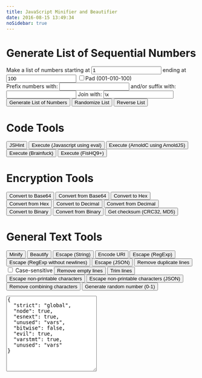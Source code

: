 ```yaml
---
title: JavaScript Minifier and Beautifier
date: 2016-08-15 13:49:34
noSidebar: true
---
```


<script src="/libraries/lib/codemirror.js"></script>

<link rel="stylesheet" href="/libraries/lib/codemirror.css">

<script src="/libraries/mode/css/css.js"></script>

<script src="/libraries/uglify.js"></script>

<script src="/libraries/jshint.js"></script>

<script src="/libraries/beautify.js"></script>

<script src="/libraries/text-mechanic.js"></script>

<script src="/libraries/non-printable-chars-regex.js"></script>

<script src="/libraries/arnoldjs.js"></script>

<script src="/libraries/brainfuck.js"></script>

<script src="/libraries/hq9plus.js"></script>

<script src="/libraries/checksum1.js"></script>

<script src="/libraries/crc32.js"></script>

<script src="/libraries/md5.js"></script>

<script src="/libraries/common.js"></script>

<script type="text/javascript">
window.onload = function() {
  'use strict';

  function removeDuplicateLines(text) {
    text = text.replace(/\r/g, '');

    const inputArr = text.split('\n');
    const len = inputArr.length;
    const outputArray = [];

    let n = 0;
    let processedLines = 0;

    const hash = {};
    let xkey = '';
    let hkey = '';

    const caseSensitive = document.getElementById('chk-case-sensitive').checked;
    //tff
    if (caseSensitive) {
      for (let x = 0; x < len; x++) {
        xkey = inputArr[x];
        hkey = ' ' + xkey;
        if (!hash[hkey] || xkey === '') {
          hash[hkey] = x + 1;
          outputArray[n] = xkey;
          n++;
        } else { 
          processedLines++;
        }
      }
    } else {
      for (let x = 0; x < len; x++) {
        xkey = inputArr[x];
        hkey = ' ' + xkey.toUpperCase();
        if (!hash[hkey] || xkey === '') {
          hash[hkey] = x + 1;
          outputArray[n] = xkey;
          n++;
        } else { 
          processedLines++;
        }
      }
    }
    const lines = processedLines === 1 ? 'line' : 'lines';
    
    return [outputArray.join('\n'), processedLines + ' ' + lines + ' removed.'];
  }

  function removeEmptyLines(str) {
    const input = str.replace(/\r/g, '').split('\n');
    const out = [];
    const length = input.length;

    for (let i = 0; i < length; i++) {
      if (input[i].trim() !== '') {
        out.push(input[i]);
      }
    }

    return out.join('\n');
  }

  function trimLines(str) {
    const input = str.replace(/\r/g, '').split('\n');
    const out = [];
    const length = input.length;

    for (let i = 0; i < length; i++) {
      out.push(input[i].trim());
    }

    return out.join('\n');
  }

  function re_escape_n(str) {
    return str.replace(/[-\/\\^$*+?.()|[\]{}]/g, '\\$&');
  }
  function re_escape(str) {
    return str.replace(/[-\/\\^$*+?.()|[\]{}]/g, '\\$&').replace(/\n/g, '\\n');
  }

  function descape(string) {
    /*
    From joliss/js-string-escape under MIT:

    The MIT License (MIT)

    Copyright (c) 2013 Jo Liss

    Permission is hereby granted, free of charge, to any person obtaining a copy
    of this software and associated documentation files (the "Software"), to deal
    in the Software without restriction, including without limitation the rights
    to use, copy, modify, merge, publish, distribute, sublicense, and/or sell
    copies of the Software, and to permit persons to whom the Software is
    furnished to do so, subject to the following conditions:

    The above copyright notice and this permission notice shall be included in
    all copies or substantial portions of the Software.

    THE SOFTWARE IS PROVIDED "AS IS", WITHOUT WARRANTY OF ANY KIND, EXPRESS OR
    IMPLIED, INCLUDING BUT NOT LIMITED TO THE WARRANTIES OF MERCHANTABILITY,
    FITNESS FOR A PARTICULAR PURPOSE AND NONINFRINGEMENT. IN NO EVENT SHALL THE
    AUTHORS OR COPYRIGHT HOLDERS BE LIABLE FOR ANY CLAIM, DAMAGES OR OTHER
    LIABILITY, WHETHER IN AN ACTION OF CONTRACT, TORT OR OTHERWISE, ARISING FROM,
    OUT OF OR IN CONNECTION WITH THE SOFTWARE OR THE USE OR OTHER DEALINGS IN
    THE SOFTWARE.

     */
    return ('' + string).replace(/["'\\\n\r\u2028\u2029]/g, function (character) {
      // Escape all characters not included in SingleStringCharacters and
      // DoubleStringCharacters on
      // http://www.ecma-international.org/ecma-262/5.1/#sec-7.8.4
      switch (character) {
        case '"':
        case "'":
        case '\\':
          return '\\' + character;
        // Four possible LineTerminator characters need to be escaped:
        case '\n':
          return '\\n';
        case '\r':
          return '\\r';
        case '\u2028':
          return '\\u2028';
        case '\u2029':
          return '\\u2029';
      }
    });
  }

  function jsonEscape(str) {
    return str.replace(/\"/g, '\\"').replace(/\r?\n/g, '\\n');
  }

  function minify(__str) {

    var options = UglifyJS.defaults({}, {
        spidermonkey     : false,
        outSourceMap     : null,
        sourceRoot       : null,
        inSourceMap      : null,
        sourceMapUrl     : null,
        fromString       : false,
        warnings         : false,
        mangle           : {},
        mangleProperties : false,
        nameCache        : null,
        output           : null,
        compress         : {},
        parse            : {}
    });
    UglifyJS.base54.reset();

    // 1. parse
    var toplevel = null,
        sourcesContent = {};

    if (options.spidermonkey) {
        toplevel = UglifyJS.AST_Node.from_mozilla_ast(files);
    } else {
      toplevel = UglifyJS.parse(__str, {
        filename: 'inlinefile.js',
        toplevel: toplevel,
        bare_returns: options.parse ? options.parse.bare_returns : undefined
      });
    }

    if (options.wrap) {
      toplevel = toplevel.wrap_commonjs(options.wrap, options.exportAll);
    }

    // 2. compress
    if (options.compress) {
        var compress = { warnings: options.warnings };
        UglifyJS.merge(compress, options.compress);
        toplevel.figure_out_scope();
        var sq = UglifyJS.Compressor(compress);
        toplevel = sq.compress(toplevel);
    }

    // 3. mangle properties
    if (options.mangleProperties || options.nameCache) {
        options.mangleProperties.cache = UglifyJS.readNameCache(options.nameCache, "props");
        toplevel = UglifyJS.mangle_properties(toplevel, options.mangleProperties);
        UglifyJS.writeNameCache(options.nameCache, "props", options.mangleProperties.cache);
    }

    // 4. mangle
    if (options.mangle) {
        toplevel.figure_out_scope(options.mangle);
        toplevel.compute_char_frequency(options.mangle);
        toplevel.mangle_names(options.mangle);
    }

    // 5. output
    var inMap = options.inSourceMap;
    var output = {};
    //if (typeof options.inSourceMap == "string") {
    //    inMap = JSON.parse(fs.readFileSync(options.inSourceMap, "utf8"));
    //}
    if (options.outSourceMap) {
        output.source_map = UglifyJS.SourceMap({
            file: options.outSourceMap,
            orig: inMap,
            root: options.sourceRoot
        });
        if (options.sourceMapIncludeSources) {
            for (var file in sourcesContent) {
                if (sourcesContent.hasOwnProperty(file)) {
                    output.source_map.get().setSourceContent(file, sourcesContent[file]);
                }
            }
        }

    }
    if (options.output) {
        UglifyJS.merge(output, options.output);
    }
    var stream = UglifyJS.OutputStream(output);
    toplevel.print(stream);

    var mappingUrlPrefix = "\n//# sourceMappingURL=";
    if (options.outSourceMap && typeof options.outSourceMap === "string" && options.sourceMapUrl !== false) {
        stream += mappingUrlPrefix + (typeof options.sourceMapUrl === "string" ? options.sourceMapUrl : options.outSourceMap);
    }

    var source_map = output.source_map;
    if (source_map) {
        source_map = source_map + "";
    }

    //return {
    //    code : stream + "",
    //    map  : source_map
    //};

    return stream + "";

  }

  function beautify(text) {
    return js_beautify(text, {
      'indent_size' : 2,
      'indent_char' : ' '
    });
  }

  window.myCodeMirror = CodeMirror(document.getElementById('textfield'), {
    value: "// Minifier powered by UglifyJS2\nvar a = 0; var b = 'abc';\n\n/** UglifyJS is released under the BSD license:\n\nCopyright 2012-2013 (c) Mihai Bazon <mihai.bazon@gmail.com>\n\nRedistribution and use in source and binary forms, with or without\nmodification, are permitted provided that the following conditions\nare met:\n\n    * Redistributions of source code must retain the above\n      copyright notice, this list of conditions and the following\n      disclaimer.\n\n    * Redistributions in binary form must reproduce the above\n      copyright notice, this list of conditions and the following\n      disclaimer in the documentation and/or other materials\n      provided with the distribution.\n\nTHIS SOFTWARE IS PROVIDED BY THE COPYRIGHT HOLDER “AS IS” AND ANY\nEXPRESS OR IMPLIED WARRANTIES, INCLUDING, BUT NOT LIMITED TO, THE\nIMPLIED WARRANTIES OF MERCHANTABILITY AND FITNESS FOR A PARTICULAR\nPURPOSE ARE DISCLAIMED. IN NO EVENT SHALL THE COPYRIGHT HOLDER BE\nLIABLE FOR ANY DIRECT, INDIRECT, INCIDENTAL, SPECIAL, EXEMPLARY,\nOR CONSEQUENTIAL DAMAGES (INCLUDING, BUT NOT LIMITED TO,\nPROCUREMENT OF SUBSTITUTE GOODS OR SERVICES; LOSS OF USE, DATA, OR\nPROFITS; OR BUSINESS INTERRUPTION) HOWEVER CAUSED AND ON ANY\nTHEORY OF LIABILITY, WHETHER IN CONTRACT, STRICT LIABILITY, OR\nTORT (INCLUDING NEGLIGENCE OR OTHERWISE) ARISING IN ANY WAY OUT OF\nTHE USE OF THIS SOFTWARE, EVEN IF ADVISED OF THE POSSIBILITY OF\nSUCH DAMAGE. */",
    mode:  "css",
    lineWrapping: true,
    lineNumbers: true
  });

  function escapeNonPrintable(str) {
    // window.MATCH_NON_PRINTABLE_CHARS is from libraries/non-printable-chars-regex.js
// THE THEORY: (but not actually how it seems to work)
//    return str.replace(window.MATCH_NON_PRINTABLE_CHARS, function(match) {
//      var codePoint = match.codePointAt(0);
//      var codeVal = codePoint.toString(16);
//      if (codePoint < 256) {
//        return '\\x' + ("00" + codeVal).slice(-2); // not in JSON
//      } else if (codePoint < 65536) {
//        return '\\u' + ("0000" + codeVal).slice(-4); // basically the standard
//      } else {
//        return '\\u{' + codeVal + '}' // new in ES6
//      }
//    });
    return str.replace(window.MATCH_NON_PRINTABLE_CHARS, function(match) {
      var codePoint = match.codePointAt(0);
      var codeVal = codePoint.toString(16);
      if (codePoint < 256) {
        return '\\x' + ("00" + codeVal).slice(-2); // not in JSON
      } else {
        return '\\u' + ("0000" + codeVal).slice(-4); // basically the standard
      }
    });
  }

  function escapeNonPrintableJSON(str) {
    return str.replace(window.MATCH_NON_PRINTABLE_CHARS, function(match) {
      var codePoint = match.codePointAt(0);
      var codeVal = codePoint.toString(16);
      return '\\u' + ("0000" + codeVal).slice(-4); // basically the standard
    });
  }

  function unZalgo(str) {
    return str.replace(/[\u0300–\u036F\u1AB0–\u1AFF\u1DC0–\u1DFF\u20D0–\u20FF\uFE20–\uFE2F\u0483-\u0486\u05C7\u0610-\u061A\u0656-\u065F\u0670\u06D6-\u06ED\u0711\u0730-\u073F\u0743-\u074A\u0F18-\u0F19\u0F35\u0F37\u0F72-\u0F73\u0F7A-\u0F81\u0F84\u0e00-\u0eff\uFC5E-\uFC62]/g, '');
  }

  function fromBinary(str) {
    str = str.replace(/\s*/g, ''); // remove whitespace
    str = str.match(/.{1,7}/g); // split 8 chars
    var outstr = [];
    for (var i = 0; i < str.length; i++) {
      outstr.push(parseInt(str[i], 2));
    }
    return outstr.join('');
  }

  function toBinary(str) {
    var outstr = [];
    for (var i = 0; i < str.length; i++) {
      outstr.push(str[i].charCodeAt(i).toString(2));
    }
    return outstr.join(' ');
  }

  function toHex(str) {
    var outstr = [];
    for (var i = 0; i < str.length; i++) {
      outstr.push((str[i].charCodeAt(i) % 256).toString(16)); // % 256 gets only the lower byte
    }
    return outstr.join(' ');
  }

  function fromHex(str) {
    str = str.replace(/\s*/g, ''); // remove whitespace
    str = str.match(/../g); // split 2 chars
    var outstr = [];
    for (var i = 0; i < str.length; i++) {
      outstr.push(String.fromCharCode(parseInt(str[i], 16)));
    }
    return outstr.join('');
  }

  function toDec(str) {
    var outstr = [];
    for (var i = 0; i < str.length; i++) {
      outstr.push((str[i].charCodeAt(i) % 256).toString()); // % 256 gets only the lower byte
    }
    return outstr.join(' ');
  }

  function fromDec(str) {
    str = str.split(' '); // split by space
    var outstr = [];
    for (var i = 0; i < str.length; i++) {
      outstr.push(String.fromCharCode(parseInt(str[i])));
    }
    return outstr.join('');
  }

  function doChecksum(str) {
    var achk = checksum(str);
    var bchk = crc32(str);
    var cchk = MD5(str);
    outputText('Checksum: ' + achk + '\nCRC32: ' + bchk + '\nMD5: ' + cchk);
    return str;
  }

  // Minify
  document.getElementById('do-min').onclick = makeFunc(minify, 'Could not minify: ');
  // Beautify
  document.getElementById('do-bt').onclick = makeFunc(beautify, 'Could not beautify: ');
  // Escape
  document.getElementById('do-esc').onclick = makeFunc(descape, 'Could not escape: ');
  // Encode URI
  document.getElementById('do-enc').onclick = makeFunc(encodeURI, 'Could not encode: ');
  // Escape RegExp
  document.getElementById('do-resc').onclick = makeFunc(re_escape, 'Could not encode: ');
  // Escape RegExp (no newlines)
  document.getElementById('do-resc2').onclick = makeFunc(re_escape_n, 'Could not encode: ');
  // Escape JSON
  document.getElementById('do-jesc').onclick = makeFunc(jsonEscape, 'Could not encode: ');
  // Remove duplicate lines
  document.getElementById('do-dupl').onclick = makeFunc(function(text) {
    var out = removeDuplicateLines(text);

    outputText(out[1]);

    return out[0];
  }, 'Could not remove duplicate lines: ');
  // Remove empty lines
  document.getElementById('do-reme').onclick = makeFunc(removeEmptyLines, 'Could not remove empty lines: ');
  // Trim lines
  document.getElementById('do-trim').onclick = makeFunc(trimLines, 'Could not trim lines: ');
  // Escape non-printable characters
  document.getElementById('do-reprint').onclick = makeFunc(escapeNonPrintable, 'Could not escape non-printable characters: ');
  // Escape non-printable characters (JSON)
  document.getElementById('do-prijson').onclick = makeFunc(escapeNonPrintableJSON, 'Could not escape non-printable characters: ');
  // Remove combining characters
  document.getElementById('do-zalgo').onclick = makeFunc(unZalgo, 'Could not remove combining characters: ');


  // list tools:
  document.getElementById('list-generate').onclick = makeFunc(generateNumberList, 'Could not generate list of numbers: ');
  document.getElementById('list-randomize').onclick = makeFunc(randomizeList, 'Could not randomize list of numbers: ');
  document.getElementById('list-reverse').onclick = makeFunc(reverseList, 'Could not reverse list of numbers: ');

  // linters:
  // jshint
  document.getElementById('do-jshint').onclick = makeFunc(function(text) {
    var options = JSON.parse(document.getElementById('jshint-rules').textContent);
    JSHINT(text, options);
    var errors = JSHINT.data().errors;
    //if (errors.length === 0) return text;
    var errText = [];
    for (var i = errors.length - 1; i >= 0; i--) {
      errText.push(errors[i].id + ' ' + errors[i].code + ', ' + errors[i].line + ':' + errors[i].character + ' - ' + errors[i].raw);
    }

    outputText(errText.join('<br>'));

    return text;
  }, 'Could not run JSHint: ');
  // code eval
  document.getElementById('do-eval').onclick = makeFunc(function(text) {
    var evaled = eval(text);

    if (evaled !== undefined)
      outputText(evaled);

    return text;
  }, 'Could not execute code lines: ');
  // arnoldjs code eval
  document.getElementById('do-arnold').onclick = makeFunc(function(text) {
    var evaled = eval(transpileArnold(text));

    if (evaled !== undefined)
      outputText(evaled);

    return text;
  }, 'Could not execute code lines: ');
  // brainfuck code eval
  document.getElementById('do-bfuk').onclick = makeFunc(function(text) {
    var evaled = runBrainfuck(text);

    if (evaled !== undefined)
      outputText(evaled);

    return text;
  }, 'Could not execute code lines: ');
  // fishq9+ code eval
  document.getElementById('do-fishq9').onclick = makeFunc(function(text) {
    var lintOutput = document.querySelector('#lint-output');
    makeVisible(lintOutput);
      lintOutput.innerHTML = "(Executing script, no result yet)";

    fishq9plus(function(str) {
      lintOutput.innerHTML = lintOutput.innerHTML + '\n' + str;
    }, text);

    return text;
  }, 'Could not execute code lines: ');

  document.getElementById('do-264').onclick =  makeFunc(btoa, 'Could not convert to Base64: ');
  document.getElementById('do-f64').onclick =  makeFunc(atob, 'Could not convert from Base64: ');
  document.getElementById('do-2hex').onclick = makeFunc(toHex, 'Could not convert to Hex: ');
  document.getElementById('do-fhex').onclick = makeFunc(fromHex, 'Could not convert from Hex: ');
  document.getElementById('do-2dec').onclick = makeFunc(toDec, 'Could not convert to Decimal: ');
  document.getElementById('do-fdec').onclick = makeFunc(fromDec, 'Could not convert from Decimal: ');
  document.getElementById('do-2bi').onclick =  makeFunc(toBinary, 'Could not convert to Binary: ');
  document.getElementById('do-fbi').onclick =  makeFunc(fromBinary, 'Could not convert from Binary: ');
  document.getElementById('do-checksm').onclick =  makeFunc(doChecksum, 'Could not calculate checksum: ');
  document.getElementById('do-rand').onclick =  makeFunc(function() {
    return Math.random().toString();
  }, 'Could not generate random number: ');
};

//Finds y value of given object
function hFindPos(obj) {
  var curtop = 0;
  if (obj.offsetParent) {
    do {
        curtop += obj.offsetTop;
    } while (obj = obj.offsetParent);
  }
  return curtop;
}

document.body.addEventListener("load", function() {
  var elem = document.getElementById('txt-header');
  if (elem.scrollIntoView) elem.scrollIntoView();
  else window.scroll(0, hFindPos(elem));
}, true);
</script>

<style type="text/css">
.CodeMirror { /* not at all stolen from http://jsbeautifier.org/ */
    border: 1px solid #ccc;
    height: 450px;
    font-size: 90%;
    margin-bottom: 6px;
    background: white;
}
</style>


<h1 class="hansen-header">Generate List of Sequential Numbers</h1>

<div class="hansen-blok">
  Make a list of numbers starting at
  <input class="hansen-input" id="low_num" maxlength="7" value="1" type="text">
  ending at
  <input class="hansen-input" id="high_num" maxlength="7" value="100" type="text">
  <input id="pad_num" type="checkbox">Pad (001-010-100)
</div>

<div class="hansen-blok">
  Prefix numbers with:
  <input class="hansen-input" id="prefix" value="" type="text">
  and/or suffix with:
  <input class="hansen-input" id="suffix" value="" type="text">
  Join with: <input id="delimiter" value="\x" class="hansen-input" type="text">
</div>

<div class="hansen-blok">
  <button class="submit hansen-wrap" id="list-generate">Generate List of Numbers</button>
  <button class="submit hansen-wrap" id="list-randomize">Randomize List</button>
  <button class="submit hansen-wrap" id="list-reverse">Reverse List</button>
</div>

<h1 class="hansen-header">Code Tools</h1>

<button class="submit hansen-wrap" id="do-jshint">JSHint</button> <button class="submit hansen-wrap" id="do-eval">Execute (Javascript using eval)</button> <button class="submit hansen-wrap" id="do-arnold">Execute (ArnoldC using ArnoldJS)</button> <button class="submit hansen-wrap" id="do-bfuk">Execute (Brainfuck)</button> <button class="submit hansen-wrap" id="do-fishq9">Execute (FisHQ9+)</button>

<h1 class="hansen-header">Encryption Tools</h1>

<button class="submit hansen-wrap" id="do-264">Convert to Base64</button> <button class="submit hansen-wrap" id="do-f64">Convert from Base64</button>
<button class="submit hansen-wrap" id="do-2hex">Convert to Hex</button> <button class="submit hansen-wrap" id="do-fhex">Convert from Hex</button>
<button class="submit hansen-wrap" id="do-2dec">Convert to Decimal</button> <button class="submit hansen-wrap" id="do-fdec">Convert from Decimal</button>
<button class="submit hansen-wrap" id="do-2bi">Convert to Binary</button> <button class="submit hansen-wrap" id="do-fbi">Convert from Binary</button>
<button class="submit hansen-wrap" id="do-checksm">Get checksum (CRC32, MD5)</button>

<h1 class="hansen-header" id="txt-header">General Text Tools</h1>

<button class="submit hansen-wrap" id="do-min">Minify</button> <button class="submit hansen-wrap" id="do-bt">Beautify</button> <button class="submit hansen-wrap" id="do-esc">Escape (String)</button> <button class="submit hansen-wrap" id="do-enc">Encode URI</button> <button class="submit hansen-wrap" id="do-resc">Escape (RegExp)</button> <button class="submit hansen-wrap" id="do-resc2">Escape (RegExp without newlines)</button> <button class="submit hansen-wrap" id="do-jesc">Escape (JSON)</button> <button class="submit hansen-wrap" id="do-dupl">Remove duplicate lines</button> <input id="chk-case-sensitive" type="checkbox"> Case-sensitive <button class="submit hansen-wrap" id="do-reme">Remove empty lines</button> <button class="submit hansen-wrap" id="do-trim">Trim lines</button> <button class="submit hansen-wrap" id="do-reprint">Escape non-printable characters</button> <button class="submit hansen-wrap" id="do-prijson">Escape non-printable characters (JSON)</button> <button class="submit hansen-wrap" id="do-zalgo">Remove combining characters</button> <button class="submit hansen-wrap" id="do-rand">Generate random number (0-1)</button>

<div id="textfield"></div>

<div id="lint-output" style="display: none !important;">placeholder text, this should not be visible</div>

<textarea id="jshint-rules" style="width: 47.48%; height: 15em; resize: vertical;">
{
  "strict": "global",
  "node": true,
  "esnext": true,
  "unused": "vars",
  "bitwise": false,
  "evil": true,
  "varstmt": true,
  "unused": "vars"
} 
</textarea>